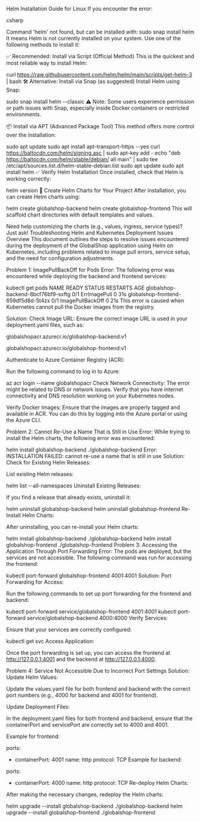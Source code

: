 Helm Installation Guide for Linux
If you encounter the error:

csharp

Command 'helm' not found, but can be installed with:
sudo snap install helm
It means Helm is not currently installed on your system. Use one of the following methods to install it:

✅ Recommended: Install via Script (Official Method)
This is the quickest and most reliable way to install Helm:


curl https://raw.githubusercontent.com/helm/helm/main/scripts/get-helm-3 | bash
🛠️ Alternative: Install via Snap (as suggested)
Install Helm using Snap:

sudo snap install helm --classic
⚠️ Note: Some users experience permission or path issues with Snap, especially inside Docker containers or restricted environments.

📦 Install via APT (Advanced Package Tool)
This method offers more control over the installation:


sudo apt update
sudo apt install apt-transport-https --yes
curl https://baltocdn.com/helm/signing.asc | sudo apt-key add -
echo "deb https://baltocdn.com/helm/stable/debian/ all main" | sudo tee /etc/apt/sources.list.d/helm-stable-debian.list
sudo apt update
sudo apt install helm
✅ Verify Helm Installation
Once installed, check that Helm is working correctly:


helm version
🚀 Create Helm Charts for Your Project
After installation, you can create Helm charts using:


helm create globalshop-backend
helm create globalshop-frontend
This will scaffold chart directories with default templates and values.

Need help customizing the charts (e.g., values, ingress, service types)? Just ask!
Troubleshooting Helm and Kubernetes Deployment Issues
Overview
This document outlines the steps to resolve issues encountered during the deployment of the GlobalShop application using Helm on Kubernetes, including problems related to image pull errors, service setup, and the need for configuration adjustments.

Problem 1: ImagePullBackOff for Pods
Error:
The following error was encountered while deploying the backend and frontend services:


kubectl get pods
NAME                                  READY   STATUS             RESTARTS   AGE
globalshop-backend-8bcf76bf9-sxftg    0/1     ErrImagePull       0          31s
globalshop-frontend-659df5d8d-5t4zx   0/1     ImagePullBackOff   0          21s
This error is caused when Kubernetes cannot pull the Docker images from the registry.

Solution:
Check Image URL: Ensure the correct image URL is used in your deployment.yaml files, such as:

globalshopacr.azurecr.io/globalshop-backend:v1

globalshopacr.azurecr.io/globalshop-frontend:v1

Authenticate to Azure Container Registry (ACR):

Run the following command to log in to Azure:


az acr login --name globalshopacr
Check Network Connectivity: The error might be related to DNS or network issues. Verify that you have internet connectivity and DNS resolution working on your Kubernetes nodes.

Verify Docker Images: Ensure that the images are properly tagged and available in ACR. You can do this by logging into the Azure portal or using the Azure CLI.

Problem 2: Cannot Re-Use a Name That is Still in Use
Error:
While trying to install the Helm charts, the following error was encountered:


helm install globalshop-backend ./globalshop-backend
Error: INSTALLATION FAILED: cannot re-use a name that is still in use
Solution:
Check for Existing Helm Releases:

List existing Helm releases:

helm list --all-namespaces
Uninstall Existing Releases:

If you find a release that already exists, uninstall it:


helm uninstall globalshop-backend
helm uninstall globalshop-frontend
Re-Install Helm Charts:

After uninstalling, you can re-install your Helm charts:


helm install globalshop-backend ./globalshop-backend
helm install globalshop-frontend ./globalshop-frontend
Problem 3: Accessing the Application Through Port Forwarding
Error:
The pods are deployed, but the services are not accessible. The following command was run for accessing the frontend:


kubectl port-forward globalshop-frontend 4001:4001
Solution:
Port Forwarding for Access:

Run the following commands to set up port forwarding for the frontend and backend:


kubectl port-forward service/globalshop-frontend 4001:4001
kubectl port-forward service/globalshop-backend 4000:4000
Verify Services:

Ensure that your services are correctly configured:


kubectl get svc
Access Application:

Once the port forwarding is set up, you can access the frontend at http://127.0.0.1:4001 and the backend at http://127.0.0.1:4000.

Problem 4: Service Not Accessible Due to Incorrect Port Settings
Solution:
Update Helm Values:

Update the values.yaml file for both frontend and backend with the correct port numbers (e.g., 4000 for backend and 4001 for frontend).

Update Deployment Files:

In the deployment.yaml files for both frontend and backend, ensure that the containerPort and servicePort are correctly set to 4000 and 4001.

Example for frontend:


ports:
  - containerPort: 4001
    name: http
    protocol: TCP
Example for backend:


ports:
  - containerPort: 4000
    name: http
    protocol: TCP
Re-deploy Helm Charts:

After making the necessary changes, redeploy the Helm charts:


helm upgrade --install globalshop-backend ./globalshop-backend
helm upgrade --install globalshop-frontend ./globalshop-frontend
